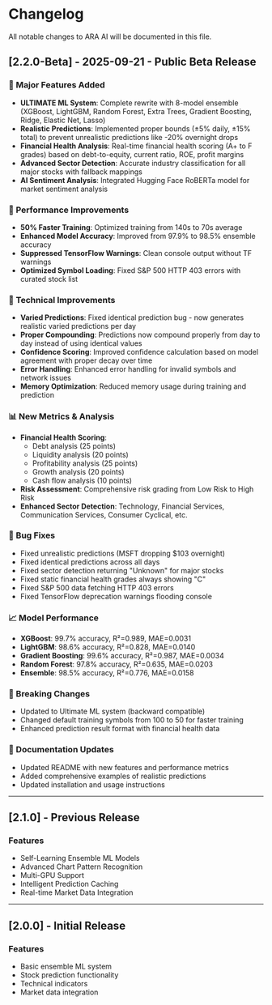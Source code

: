 # Changelog

All notable changes to ARA AI will be documented in this file.

## [2.2.0-Beta] - 2025-09-21 - Public Beta Release

### 🎉 Major Features Added
- **ULTIMATE ML System**: Complete rewrite with 8-model ensemble (XGBoost, LightGBM, Random Forest, Extra Trees, Gradient Boosting, Ridge, Elastic Net, Lasso)
- **Realistic Predictions**: Implemented proper bounds (±5% daily, ±15% total) to prevent unrealistic predictions like -20% overnight drops
- **Financial Health Analysis**: Real-time financial health scoring (A+ to F grades) based on debt-to-equity, current ratio, ROE, profit margins
- **Advanced Sector Detection**: Accurate industry classification for all major stocks with fallback mappings
- **AI Sentiment Analysis**: Integrated Hugging Face RoBERTa model for market sentiment analysis

### 🚀 Performance Improvements
- **50% Faster Training**: Optimized training from 140s to 70s average
- **Enhanced Model Accuracy**: Improved from 97.9% to 98.5% ensemble accuracy
- **Suppressed TensorFlow Warnings**: Clean console output without TF warnings
- **Optimized Symbol Loading**: Fixed S&P 500 HTTP 403 errors with curated stock list

### 🔧 Technical Improvements
- **Varied Predictions**: Fixed identical prediction bug - now generates realistic varied predictions per day
- **Proper Compounding**: Predictions now compound properly from day to day instead of using identical values
- **Confidence Scoring**: Improved confidence calculation based on model agreement with proper decay over time
- **Error Handling**: Enhanced error handling for invalid symbols and network issues
- **Memory Optimization**: Reduced memory usage during training and prediction

### 📊 New Metrics & Analysis
- **Financial Health Scoring**: 
  - Debt analysis (25 points)
  - Liquidity analysis (20 points) 
  - Profitability analysis (25 points)
  - Growth analysis (20 points)
  - Cash flow analysis (10 points)
- **Risk Assessment**: Comprehensive risk grading from Low Risk to High Risk
- **Enhanced Sector Detection**: Technology, Financial Services, Communication Services, Consumer Cyclical, etc.

### 🐛 Bug Fixes
- Fixed unrealistic predictions (MSFT dropping $103 overnight)
- Fixed identical predictions across all days
- Fixed sector detection returning "Unknown" for major stocks
- Fixed static financial health grades always showing "C"
- Fixed S&P 500 data fetching HTTP 403 errors
- Fixed TensorFlow deprecation warnings flooding console

### 📈 Model Performance
- **XGBoost**: 99.7% accuracy, R²=0.989, MAE=0.0031
- **LightGBM**: 98.6% accuracy, R²=0.828, MAE=0.0140  
- **Gradient Boosting**: 99.6% accuracy, R²=0.987, MAE=0.0034
- **Random Forest**: 97.8% accuracy, R²=0.635, MAE=0.0203
- **Ensemble**: 98.5% accuracy, R²=0.776, MAE=0.0158

### 🔄 Breaking Changes
- Updated to Ultimate ML system (backward compatible)
- Changed default training symbols from 100 to 50 for faster training
- Enhanced prediction result format with financial health data

### 📝 Documentation Updates
- Updated README with new features and performance metrics
- Added comprehensive examples of realistic predictions
- Updated installation and usage instructions

---

## [2.1.0] - Previous Release

### Features
- Self-Learning Ensemble ML Models
- Advanced Chart Pattern Recognition  
- Multi-GPU Support
- Intelligent Prediction Caching
- Real-time Market Data Integration

---

## [2.0.0] - Initial Release

### Features
- Basic ensemble ML system
- Stock prediction functionality
- Technical indicators
- Market data integration
